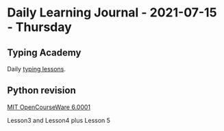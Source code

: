 # Daily Learning Journal - 2021-07-15 - Thursday

## Typing Academy

Daily [typing lessons](https://www.typing.academy/typing-tutor/lessons).

## Python revision

[MIT OpenCourseWare 6.0001](https://youtu.be/SE4P7IVCunE)

Lesson3 and Lesson4 plus Lesson 5
